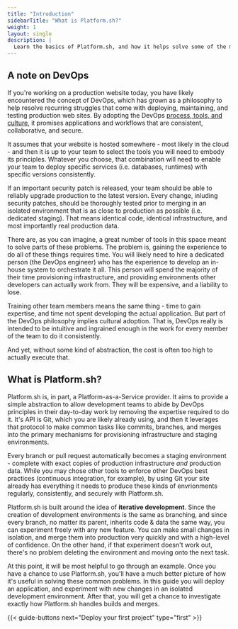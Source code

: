 ```yaml
---
title: "Introduction"
sidebarTitle: "What is Platform.sh?"
weight: 1
layout: single
description: |
  Learn the basics of Platform.sh, and how it helps solve some of the most common DevOps problems.
---
```


## A note on DevOps

If you're working on a production website today, you have likely encountered the concept of DevOps, which has grown as a philosophy to help resolve recurring struggles that come with deploying, maintaining, and testing production web sites. 
By adopting the DevOps [process, tools, and culture](https://azure.microsoft.com/en-us/overview/what-is-devops), it promises applications and workflows that are consistent, collaborative, and secure.

It assumes that your website is hosted somewhere - most likely in the cloud - and then it is up to your team to select the tools you will need to embody its principles. 
Whatever you choose, that combination will need to enable your team to deploy specific services (i.e. databases, runtimes) with specific versions consistently. 

If an important security patch is released, your team should be able to reliably upgrade production to the latest version. 
Every change, inluding security patches, should be thoroughly tested prior to merging in an isolated environment that is as close to production as possible (i.e. dedicated staging).
That means identical code, identical infrastructure, and most importantly real production data. 

There are, as you can imagine, a great number of tools in this space meant to solve parts of these problems. 
The problem is, gaining the experience to do all of these things requires time. 
You will likely need to hire a dedicated person (the DevOps engineer) who has the experience to develop an in-house system to orchestrate it all.
This person will spend the majority of their time provisioning infrastructure, and providing environments other developers can actually work from. 
They will be expensive, and a liability to lose. 

Training other team members means the same thing - time to gain expertise, and time not spent developing the actual application. 
But part of the DevOps philosophy implies cultural adoption. 
That is, DevOps really is intended to be intuitive and ingrained enough in the work for every member of the team to do it consistently.

And yet, without some kind of abstraction, the cost is often too high to actually execute that. 

## What is Platform.sh?

Platform.sh is, in part, a Platform-as-a-Service provider.
It aims to provide a simple abstraction to allow development teams to abide by DevOps principles in their day-to-day work by removing the expertise required to do it. 
It's API is Git, which you are likely already using, and then it leverages that protocol to make common tasks like commits, branches, and merges into the primary mechanisms for provisioning infrastructure and staging environments. 

Every branch or pull request automatically becomes a staging environment - complete with exact copies of production infrastructure _and_ production data. 
While you may chose other tools to enforce other DevOps best practices (continuous integration, for example), by using Git your site already has everything it needs to produce these kinds of envrionments regularly, consistently, and securely with Platform.sh.  

Platform.sh is built around the idea of **iterative development**.
Since the creation of development environments is the same as branching, and since every branch, no matter its parent, inherits code & data the same way, you can experiment freely with any new feature.
You can make small changes in isolation, and merge them into production very quickly and with a high-level of confidence. 
On the other hand, if that experiment doesn't work out, there's no problem deleting the environment and moving onto the next task. 

At this point, it will be most helpful to go through an example.
Once you have a chance to use Platform.sh, you'll have a much better picture of how it's useful in solving these common problems. 
In this guide you will deploy an application, and experiment with new changes in an isolated development environment. 
After that, you will get a chance to investigate exactly how Platform.sh handles builds and merges. 

{{< guide-buttons next="Deploy your first project" type="first" >}}
